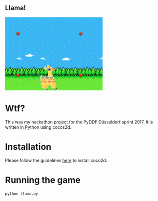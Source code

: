 ## Llama!

![Game preview](llama-preview.gif)

# Wtf?

This was my hackathon project for the PyDDF Düsseldorf sprint 2017.
It is written in Python using cocos2d.

# Installation

Please follow the guidelines [here](http://python.cocos2d.org/doc/programming_guide/installation.html) to install coco2d.

# Running the game

```
python llama.py
```
